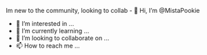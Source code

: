 Im new to the community, looking to collab - 👋 Hi, I’m @MistaPookie
- 👀 I’m interested in ...
- 🌱 I’m currently learning ...
- 💞️ I’m looking to collaborate on ...
- 📫 How to reach me ...

<!---
MistaPookie/MistaPookie is a ✨ special ✨ repository because its `README.md` (this file) appears on your GitHub profile.
You can click the Preview link to take a look at your changes.
--->
